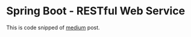 # Spring Boot - RESTful Web Service

This is code snipped of [medium](https://medium.com/@phayao/%E0%B8%A1%E0%B8%B2%E0%B8%AA%E0%B8%A3%E0%B9%89%E0%B8%B2%E0%B8%87-restful-web-service-%E0%B8%94%E0%B9%89%E0%B8%A7%E0%B8%A2-spring-boot-%E0%B8%81%E0%B8%B1%E0%B8%99%E0%B8%94%E0%B8%B5%E0%B8%81%E0%B8%A7%E0%B9%88%E0%B8%B2-8518284e5922) post.
